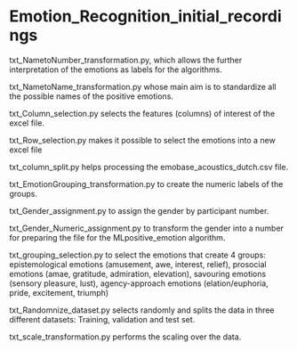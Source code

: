# Emotion_Recognition_initial_recordings

txt_NametoNumber_transformation.py, which allows the further interpretation of the emotions as labels for the algorithms.

txt_NametoName_transformation.py whose main aim is to standardize all the possible names of the positive emotions.
 
txt_Column_selection.py selects the features (columns) of interest of the excel file.

txt_Row_selection.py makes it possible to select the emotions into a new excel file

txt_column_split.py helps processing the emobase_acoustics_dutch.csv file.

txt_EmotionGrouping_transformation.py to create the numeric labels of the groups.

txt_Gender_assignment.py to assign the gender by participant number.

txt_Gender_Numeric_assignment.py to transform the gender into a number for preparing the file for the MLpositive_emotion algorithm.

txt_grouping_selection.py to select the emotions that create 4 groups: epistemological emotions (amusement, awe, interest, relief), prosocial emotions (amae, gratitude, admiration, elevation), savouring emotions (sensory pleasure, lust), agency-approach emotions (elation/euphoria, pride, excitement, triumph)

txt_Randomnize_dataset.py selects randomly and splits the data in three different datasets: Training, validation and test set.

txt_scale_transformation.py performs the scaling over the data.
